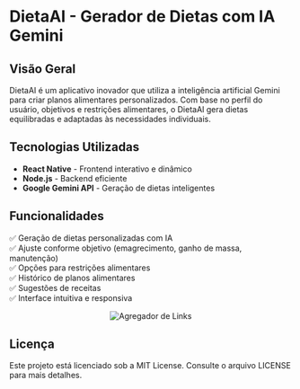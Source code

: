 # DietaAI - Gerador de Dietas com IA Gemini

## Visão Geral
DietaAI é um aplicativo inovador que utiliza a inteligência artificial Gemini para criar planos alimentares personalizados. Com base no perfil do usuário, objetivos e restrições alimentares, o DietaAI gera dietas equilibradas e adaptadas às necessidades individuais.

## Tecnologias Utilizadas
- **React Native** - Frontend interativo e dinâmico
- **Node.js** - Backend eficiente
- **Google Gemini API** - Geração de dietas inteligentes


## Funcionalidades
✅ Geração de dietas personalizadas com IA  
✅ Ajuste conforme objetivo (emagrecimento, ganho de massa, manutenção)  
✅ Opções para restrições alimentares  
✅ Histórico de planos alimentares  
✅ Sugestões de receitas  
✅ Interface intuitiva e responsiva  

<p align="center">
  <img alt="Agregador de Links" src="https://i.ibb.co/236jjJy5/dieta.jpg">
</p>


## Licença
Este projeto está licenciado sob a MIT License. Consulte o arquivo LICENSE para mais detalhes.

 

